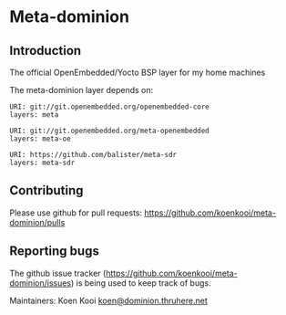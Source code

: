 Meta-dominion
================================

Introduction
-------------------------

The official OpenEmbedded/Yocto BSP layer for my home machines

The meta-dominion layer depends on:

	URI: git://git.openembedded.org/openembedded-core
	layers: meta

	URI: git://git.openembedded.org/meta-openembedded
	layers: meta-oe

    URI: https://github.com/balister/meta-sdr
    layers: meta-sdr

Contributing
-------------------------

Please use github for pull requests: https://github.com/koenkooi/meta-dominion/pulls

Reporting bugs
-------------------------

The github issue tracker (https://github.com/koenkooi/meta-dominion/issues) is being used to keep track of bugs.

Maintainers: Koen Kooi <koen@dominion.thruhere.net>
